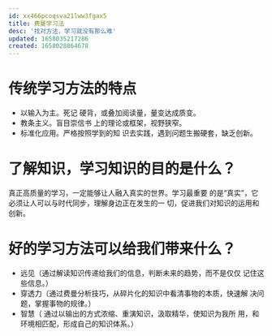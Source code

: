 ```yaml
---
id: xx466pcoqsva21lww3fgax5
title: 费曼学习法
desc: '找对方法，学习就没有那么难'
updated: 1658035217286
created: 1658028864678
---
```

# 传统学习方法的特点
- 以输入为主。死记 硬背，或叠加阅读量，量变达成质变。
- 教条主义。盲目崇信书 上的理论或框架，视野狭窄。
- 标准化应用。严格按照学到的知 识去实践，遇到问题生搬硬套，缺乏创新。

# 了解知识，学习知识的目的是什么？
真正高质量的学习，一定能够让人融入真实的世界。学习最重要 的是“真实”，它必须让人可以与时代同步，理解身边正在发生的一 切，促进我们对知识的运用和创新。

# 好的学习方法可以给我们带来什么？
- 远见（通过解读知识传递给我们的信息，判断未来的趋势，而不是仅仅 记住这些信息。）
- 穿透力（通过费曼分析技巧，从碎片化的知识中看清事物的本质，快速解 决问题，掌握事物的规律。）
- 智慧（
通过以输出的方式浓缩、重演知识，汲取精华，使知识为我所 用，和环境相匹配，形成自己的知识体系。）
